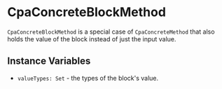 # CpaConcreteBlockMethod

`CpaConcreteBlockMethod` is a special case of `CpaConcreteMethod` that also
holds the value of the block instead of just the input value.

## Instance Variables

- `valueTypes: Set` - the types of the block's value.
